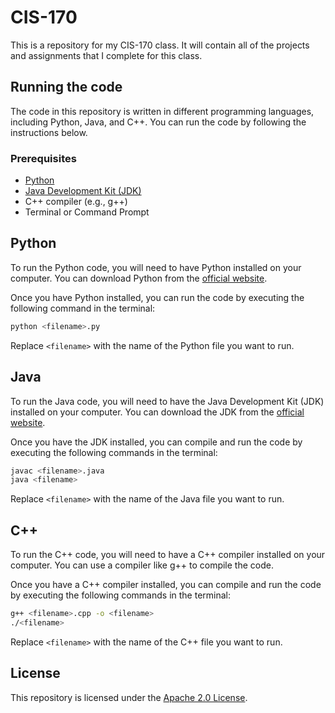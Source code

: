 # CIS-170

This is a repository for my CIS-170 class. It will contain all of the projects and assignments that I complete for this class.

## Running the code

The code in this repository is written in different programming languages, including Python, Java, and C++. You can run the code by following the instructions below.

### Prerequisites

- [Python](https://www.python.org/downloads/)
- [Java Development Kit (JDK)](https://www.oracle.com/java/technologies/javase-jdk11-downloads.html)
- C++ compiler (e.g., g++)
- Terminal or Command Prompt

## Python

To run the Python code, you will need to have Python installed on your computer. You can download Python from the [official website](https://www.python.org/downloads/).

Once you have Python installed, you can run the code by executing the following command in the terminal:

```bash
python <filename>.py
```

Replace `<filename>` with the name of the Python file you want to run.

## Java

To run the Java code, you will need to have the Java Development Kit (JDK) installed on your computer. You can download the JDK from the [official website](https://www.oracle.com/java/technologies/javase-jdk11-downloads.html).

Once you have the JDK installed, you can compile and run the code by executing the following commands in the terminal:

```bash
javac <filename>.java
java <filename>
```

Replace `<filename>` with the name of the Java file you want to run.

## C++

To run the C++ code, you will need to have a C++ compiler installed on your computer. You can use a compiler like g++ to compile the code.

Once you have a C++ compiler installed, you can compile and run the code by executing the following commands in the terminal:

```bash
g++ <filename>.cpp -o <filename>
./<filename>
```

Replace `<filename>` with the name of the C++ file you want to run.

## License

This repository is licensed under the [Apache 2.0 License](LICENSE).
